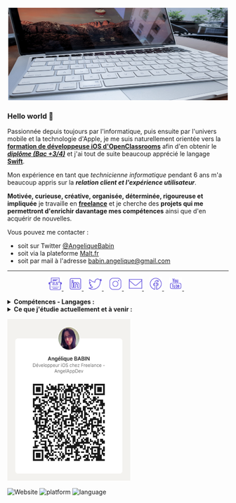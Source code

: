 <p align='center'>
<img alt="AngelAppDev" width="500" height="210" src="https://github.com/jessangel79/jessangel79/blob/main/Img/karim-manjra-6ybGCLrzy_w-unsplash.jpg?raw=true">
</p>

### Hello world 👋
Passionnée depuis toujours par l'informatique, puis ensuite par l'univers mobile et la technologie d'Apple, je me suis naturellement orientée vers la **[formation de développeuse iOS d'OpenClassrooms](https://openclassrooms.com/fr/paths/69-developpeur-dapplication-ios)** afin d'en obtenir le ***[diplôme (Bac +3/4)](https://www.francecompetences.fr/recherche/rncp/27099/)*** et j'ai tout de suite beaucoup apprécié le langage **[Swift](https://www.apple.com/fr/swift/)**.

Mon expérience en tant que *technicienne informatique* pendant 6 ans m'a beaucoup appris sur la ***relation client et l'expérience utilisateur***.

**Motivée, curieuse, créative, organisée, déterminée, rigoureuse et impliquée** je travaille en **[freelance](https://www.malt.fr/profile/angeliquebabin)** et je cherche des **projets qui me permettront d'enrichir davantage mes compétences** ainsi que d'en acquérir de nouvelles.


Vous pouvez me contacter :
- soit sur Twitter [@AngeliqueBabin](https://twitter.com/AngeliqueBabin_)
- soit via la plateforme [Malt.fr](https://www.malt.fr/profile/angeliquebabin)
- soit par mail à l'adresse [babin.angelique@gmail.com](mailto:babin.angelique@gmail.com)

------------

<p align='center'>
  <a href="https://www.angelappdev.io/">
    <img height="30" src="https://github.com/jessangel79/jessangel79/blob/main/Img/icons8-blog.png?raw=true">
  </a>&nbsp;&nbsp;

  <a href="https://www.linkedin.com/in/ang%C3%A9lique-babin-158aa874/">
    <img height="30" src="https://github.com/jessangel79/jessangel79/blob/main/Img/icons8-linkedin.png?raw=true">
  </a>&nbsp;&nbsp;

  <a href="https://twitter.com/AngeliqueBabin_">
    <img height="30" src="https://github.com/jessangel79/jessangel79/blob/main/Img/icons8-twitter.png?raw=true">
  </a>&nbsp;&nbsp;
  
  <a href="https://www.instagram.com/angelique.babin.angelappdev/">
    <img height="30" src="https://github.com/jessangel79/jessangel79/blob/main/Img/icons8-instagram.png?raw=true">
  </a>&nbsp;&nbsp;

  <a href="mailto:babin.angelique@gmail.com">
    <img height="30" src="https://github.com/jessangel79/jessangel79/blob/main/Img/icons8-envelope.png?raw=true">
  </a>&nbsp;&nbsp;
  
  <a href="https://www.facebook.com/angelique.babin.angelappdev">
    <img height="30" src="https://github.com/jessangel79/jessangel79/blob/main/Img/icons8-facebook.png?raw=true">
  </a>&nbsp;&nbsp;
 
  <a href="https://www.youtube.com/channel/UCWixVGfNeihNp3BzxJ3LfGw/about?view_as=subscriber">
    <img height="30" src="https://github.com/jessangel79/jessangel79/blob/main/Img/icons8-youtube.png?raw=true">
  </a>&nbsp;&nbsp;  
</p>

<details>
  <summary><strong>Compétences - Langages :</strong></summary>
    - Swift 5 - Xcode - iOS <br/>
    - Programmation Orientée Objet <br/>
    - Programmation Orientée Protocole <br/>
    - MVC <br/>
    - Core Data <br/>
    - Firebase / Firestore <br/>
    - Realm <br/>
    - UIKit / SwiftUI <br/>
    - API Rest <br/>
    - Tests Unitaires <br/>
    - Git & GitHub <br/>
    - Trello <br/>
    - Gestion de projet<br/>
    - CoreML / CreateML
</details>
    
<details>
  <summary><strong>Ce que j'étudie actuellement et à venir :</strong></summary>
    - SwiftUI <br/>
    - FireStore - FireBase <br/>
    - Flutter / Dart <br/>
    - Objective-C <br/>
    - GitLab <br/>
    - MVVM <br/>
    - MVP
</details>

<p>
  <a href="https://www.linkedin.com/in/ang%C3%A9lique-babin-158aa874"><img src="https://github.com/jessangel79/jessangel79/blob/main/Img/QRCode-Photo_AB.png?raw=true" width="280"
     height="367">
  </a> 
</p>

<!-- ![Les statistiques d'AngelAppDev github](https://github-readme-stats.vercel.app/api?username=jessangel79&show_icons=true&hide=["prs","issues","contribs"]) -->

![Website](https://img.shields.io/website?down_color=lightgrey&down_message=down&style=plastic&up_message=online&url=https%3A%2F%2Fimg.shields.io%2Fwebsite%2Fhttps%2Fwww.angelappdev.fr)
![platform](https://img.shields.io/badge/platform-ios%20%7C%20watchos%20%7C%20osx-blue)
![language](https://img.shields.io/badge/language-swift%205.3-orange)
